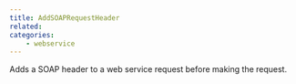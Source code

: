 ```yaml
---
title: AddSOAPRequestHeader
related:
categories:
    - webservice
---
```


Adds a SOAP header to a web service request before making the request.